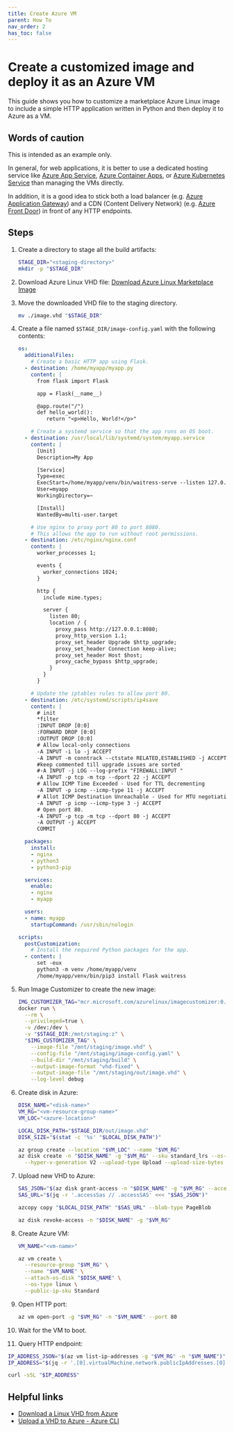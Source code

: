 ```yaml
---
title: Create Azure VM
parent: How To
nav_order: 2
has_toc: false
---
```


# Create a customized image and deploy it as an Azure VM

This guide shows you how to customize a marketplace Azure Linux image to include a
simple HTTP application written in Python and then deploy it to Azure as a VM.

## Words of caution

This is intended as an example only.

In general, for web applications, it is better to use a dedicated hosting service like
[Azure App Service](https://learn.microsoft.com/en-us/azure/app-service/overview),
[Azure Container Apps](https://learn.microsoft.com/en-us/azure/container-apps/), or
[Azure Kubernetes Service](https://learn.microsoft.com/en-us/azure/aks/what-is-aks)
than managing the VMs directly.

In addition, it is a good idea to stick both a load balancer (e.g.
[Azure Application Gateway](https://learn.microsoft.com/en-us/azure/application-gateway/overview))
and a CDN (Content Delivery Network) (e.g.
[Azure Front Door](https://learn.microsoft.com/en-us/azure/frontdoor/front-door-overview))
in front of any HTTP endpoints.

## Steps

1. Create a directory to stage all the build artifacts:

   ```bash
   STAGE_DIR="<staging-directory>"
   mkdir -p "$STAGE_DIR"
   ```

2. Download Azure Linux VHD file:
   [Download Azure Linux Marketplace Image](./download-marketplace-image.md)

3. Move the downloaded VHD file to the staging directory.

   ```bash
   mv ./image.vhd "$STAGE_DIR"
   ```

4. Create a file named `$STAGE_DIR/image-config.yaml` with the following
   contents:

   ```yaml
   os:
     additionalFiles:
       # Create a basic HTTP app using Flask.
     - destination: /home/myapp/myapp.py
       content: |
         from flask import Flask

         app = Flask(__name__)

         @app.route("/")
         def hello_world():
            return "<p>Hello, World!</p>"

       # Create a systemd service so that the app runs on OS boot.
     - destination: /usr/local/lib/systemd/system/myapp.service
       content: |
         [Unit]
         Description=My App

         [Service]
         Type=exec
         ExecStart=/home/myapp/venv/bin/waitress-serve --listen 127.0.0.1:8080 myapp:app
         User=myapp
         WorkingDirectory=~

         [Install]
         WantedBy=multi-user.target

       # Use nginx to proxy port 80 to port 8080.
       # This allows the app to run without root permissions.
     - destination: /etc/nginx/nginx.conf
       content: |
         worker_processes 1;

         events {
           worker_connections 1024;
         }

         http {
           include mime.types;

           server {
             listen 80;
             location / {
               proxy_pass http://127.0.0.1:8080;
               proxy_http_version 1.1;
               proxy_set_header Upgrade $http_upgrade;
               proxy_set_header Connection keep-alive;
               proxy_set_header Host $host;
               proxy_cache_bypass $http_upgrade;
             }
           }
         }

       # Update the iptables rules to allow port 80.
     - destination: /etc/systemd/scripts/ip4save
       content: |
         # init
         *filter
         :INPUT DROP [0:0]
         :FORWARD DROP [0:0]
         :OUTPUT DROP [0:0]
         # Allow local-only connections
         -A INPUT -i lo -j ACCEPT
         -A INPUT -m conntrack --ctstate RELATED,ESTABLISHED -j ACCEPT
         #keep commented till upgrade issues are sorted
         #-A INPUT -j LOG --log-prefix "FIREWALL:INPUT "
         -A INPUT -p tcp -m tcp --dport 22 -j ACCEPT
         # Allow ICMP Time Exceeded - Used for TTL decrementing
         -A INPUT -p icmp --icmp-type 11 -j ACCEPT
         # Allot ICMP Destination Unreachable - Used for MTU negotiation
         -A INPUT -p icmp --icmp-type 3 -j ACCEPT
         # Open port 80.
         -A INPUT -p tcp -m tcp --dport 80 -j ACCEPT
         -A OUTPUT -j ACCEPT
         COMMIT

     packages:
       install:
       - nginx
       - python3
       - python3-pip

     services:
       enable:
       - nginx
       - myapp

     users:
     - name: myapp
       startupCommand: /usr/sbin/nologin

   scripts:
     postCustomization:
       # Install the required Python packages for the app.
     - content: |
         set -eux
         python3 -m venv /home/myapp/venv
         /home/myapp/venv/bin/pip3 install Flask waitress
   ```

5. Run Image Customizer to create the new image:

   ```bash
   IMG_CUSTOMIZER_TAG="mcr.microsoft.com/azurelinux/imagecustomizer:0.18.0"
   docker run \
     --rm \
     --privileged=true \
     -v /dev:/dev \
     -v "$STAGE_DIR:/mnt/staging:z" \
     "$IMG_CUSTOMIZER_TAG" \
       --image-file "/mnt/staging/image.vhd" \
       --config-file "/mnt/staging/image-config.yaml" \
       --build-dir "/mnt/staging/build" \
       --output-image-format "vhd-fixed" \
       --output-image-file "/mnt/staging/out/image.vhd" \
       --log-level debug
   ```

6. Create disk in Azure:

   ```bash
   DISK_NAME="<disk-name>"
   VM_RG="<vm-resource-group-name>"
   VM_LOC="<azure-location>"

   LOCAL_DISK_PATH="$STAGE_DIR/out/image.vhd"
   DISK_SIZE="$(stat -c '%s' "$LOCAL_DISK_PATH")"

   az group create --location "$VM_LOC" --name "$VM_RG"
   az disk create -n "$DISK_NAME" -g "$VM_RG" --sku standard_lrs --os-type Linux \
     --hyper-v-generation V2 --upload-type Upload --upload-size-bytes "$DISK_SIZE"
   ```

7. Upload new VHD to Azure:

   ```bash
   SAS_JSON="$(az disk grant-access -n "$DISK_NAME" -g "$VM_RG" --access-level Write --duration-in-seconds 86400)"
   SAS_URL="$(jq -r '.accessSas // .accessSAS' <<< "$SAS_JSON")"

   azcopy copy "$LOCAL_DISK_PATH" "$SAS_URL" --blob-type PageBlob

   az disk revoke-access -n "$DISK_NAME" -g "$VM_RG"
   ```

8. Create Azure VM:

   ```bash
   VM_NAME="<vm-name>"

   az vm create \
     --resource-group "$VM_RG" \
     --name "$VM_NAME" \
     --attach-os-disk "$DISK_NAME" \
     --os-type linux \
     --public-ip-sku Standard
   ```

9. Open HTTP port:

   ```bash
   az vm open-port -g "$VM_RG" -n "$VM_NAME" --port 80
   ```

10. Wait for the VM to boot.

11. Query HTTP endpoint:

   ```bash
   IP_ADDRESS_JSON="$(az vm list-ip-addresses -g "$VM_RG" -n "$VM_NAME")"
   IP_ADDRESS="$(jq -r '.[0].virtualMachine.network.publicIpAddresses.[0].ipAddress' <<< "$IP_ADDRESS_JSON")"

   curl -sSL "$IP_ADDRESS"
   ```

## Helpful links

- [Download a Linux VHD from Azure](https://learn.microsoft.com/en-us/azure/virtual-machines/linux/download-vhd?tabs=azure-portal)
- [Upload a VHD to Azure - Azure CLI](https://learn.microsoft.com/en-us/azure/virtual-machines/linux/disks-upload-vhd-to-managed-disk-cli)
